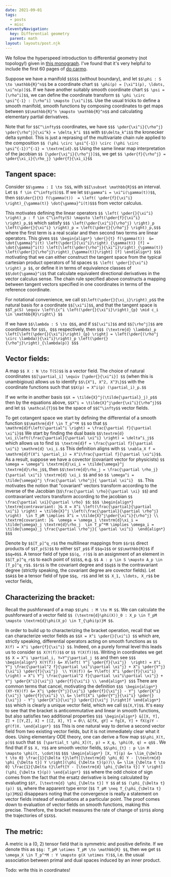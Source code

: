 ```yaml
---
date: 2021-09-01
tags:
  - posts
  - misc
eleventyNavigation:
  key: Differential geometry
  parent: math
layout: layouts/post.njk
---
```


We follow the hyperspeed introduction to differential geometry (not topology!) given in [this monograph](https://bookstore.ams.org/mmono-191).
I've found that it's very helpful to include the first 60 pages of [do carmo](https://medusa.teodesian.net/docs/mathematics/Riemannian%20Geometry%20-%20M.%20doCarmo%20(1993)%20WW.pdf).

Suppose we have a manifold `$$S$$` (without boundary), and let `$$\phi : S \to \mathbb{R}^n$$` be 
a coordinate chart `$$ \phi(p) = [\xi^1(p), \ldots, \xi^n(p)]$$`. 
If we have another suitably smooth coordinate chart `$$ \psi = [\rho^i]$$`,
we can define the coordinate transform `$$ \phi \circ \psi^{-1} : [\rho^i] \mapsto [\xi^i]$$`.
Use the usual tricks to define a smooth manifold, smooth functions by composing coordinates to get
maps between `$$\mathbb{R}^n \mapsto \mathbb{R}^n$$` and calculating elementary partial derivatives.

Note that for `$$C^\infty$$` coordinates, we have 
`$$$ \pder{\xi^i}{\rho^j} \pder{\rho^j}{\xi^k} = \delta_k^i $$$` 
with `$$\delta_k^i$$` the kronecker delta symbol.
This is just a reprasing of the multivariate chain rule applied to the 
composition `$$ (\phi \circ \psi^{-1}) \circ (\phi \circ \psi^{-1})^{-1} = \textrm{id}.$$`
Using the same linear map interpretation of the jacobian `$$ [\pder{\xi^i}{\rho^j}]$$`,
we get `$$ \pder{f}{\rho^j} = \pder{\xi_i}{\rho_j} \pder{f}{\xi_i}$$`


## Tangent space:
Consider `$$\gamma : I \to S$$`, with `$$I\subset \mathbb{R}$$` an interval. Let `$$ f \in C^\infty(S)$$`.
If we let `$$\gamma^i = \xi^i(\gamma(t))$$`, then `$$$\der{}{t} f(\gamma(t))  = \left( \pder{f}{\xi^i} \right)_{\gamma(t)} \dot{\gamma}^i(t)$$$`
from vector calculus.

This motivates defining the linear operators 
`$$ \left( \pder{}{\xi^i} \right)_p : f \in C^\infty(S) \mapsto \left(\pder{f}{\xi^i} \right)_p,$$`
which satisfy
`$$$ \left(\pder{\xi^i}{\rho^j} \right)_p  \left(\pder{}{\xi^i} \right)_p = \left(\pder{}{\rho^j} \right)_p,$$$`
where the first term is a real scalar and then second two terms are linear operators. This gives
`$$$
\begin{align*}
\der{}{t} f(\gamma(t))  &= \dot{\gamma}^i(t) \left(\pder{}{\xi^i}\right)_{\gamma(t)} [f] = \dot{\gamma}^i(t) \left[\left(\pder{\rho^j}{\xi^i}\right)_{\gamma(t)} \left(\pder{}{\rho^j}\right)_{\gamma(t)}\right] [f]
\end{align*}
$$$`
motivating that we can either construct the tangent space from the typical cartesian product operators of 1d spaces
`$$ \left( \pder{}{\xi^i} \right)_p $$`,
or define it in terms of equivalence classes of `$$\dot{\gamma}^i$$` that calculate equivalent directional derivatives
in the vector calculus sense. The chain rule specified above constructs a mapping between tangent vectors
specified in one coordinates in terms of the reference coordinate.

For notational convenience, we call `$$\left(\pder{}{\xi_i}\right)_p$$` the natural basis for 
a coordinate `$$[\xi^i]$$`, and that the tangent space is `$$T_p(S) \equiv \left\{c^i \left(\pder{}{\xi^i}\right)_{p} \mid c_i \in \mathbb{R}\right\} $$`

If we have `$$\lambda : S \to Q$$`, and if `$$[\xi^i]$$` and `$$[\rho^j]$$` are coordinates for `$$S, Q$$` respectively, then
`$$$
(\textrm{d} \lambda)_p \left[\left(\pder{}{\xi^i}\right)_{p} \right] = \left(\pder{(\rho^j \circ \lambda)}{\xi^i}\right)_p \left(\pder{}{\rho^j}\right)_{\lambda(p)}
$$$`

## Vector fields:
A map `$$ X : N \to T(S)$$` is a vector field. The choice of natural coordinates `$$[\partial_i] \equiv [\pder{}{\xi^i}] $$` (when this is unambigious)
allows us to identify `$$\{X^1, X^2, X^3\}$$` with the coordinate functions such that `$$X(p) = X^i(p) (\partial_i)_p.$$`

If we write in another basis `$$X = \tilde{X}^j(\tilde{\partial}_j)_p$$` then by the equations above,
`$$X^i = \tilde{X}^j\pder{\xi^i}{\rho^j}$$` and let `$$ \mathcal{T}$$` be the space of `$$C^\infty$$` vector fields. 

To get cotangent space we start by defining the differential of a smooth function
`$$\mathrm{d}f \in T_p^*M $$` so that `$$ \mathrm{d}f\left(\partial^i \right) = \frac{\partial f}{\partial \xi^i}$$` We start by finding the dual basis
`$$\textrm{d} \xi_i\left(\frac{\partial}{\partial \xi^i} \right) = \delta^i_j$$` 
which allows us to find `$$ \textrm{d}f = \frac{\partial f}{\partial \xi^i} \mathrm{d} \xi_i.$$` This definition aligns with
`$$ \nabla_X f = \mathrm{d}f(X^i \partial_i) = X^i\frac{\partial f}{\partial \xi^i}$$`.
As a result, suppose we have a covector (covariant vector for physicists) `$$ \omega = \omega^i \textrm{d}\xi_i = \tilde{\omega}^j \textrm{d}\rho_j$$`,
then `$$\textrm{d}\rho_j = \frac{\partial \rho_j}{\partial \xi^i} \textrm{d} \xi_i $$` and so `$$ \omega^i = \tilde{\omega}^j \frac{\partial \rho^j}{ \partial \xi^i}  $$`.
This motivates the notion that "covariant" vectors transform according to the inverse of the Jacobian (`$$\frac{\partial \rho}{\partial \xi} $$`)
and contravariant vectors transform according to the jacobian `$$  \frac{\partial \xi}{\partial \rho} $$`:
`$$$
\begin{align*}
  \textrm{contravariant: }& X = X^i \left(\frac{\partial}{\partial \xi^i} \right) = \tilde{X}^j \left(\frac{\partial}{\partial \rho^j} \right)  \in T_pM \implies X^i = \tilde{X}^j\pder{\xi^i}{\rho^j} \\
  \textrm{covariant: }&  \omega = \omega_i \textrm{d}\xi_i = \tilde{\omega}_j \textrm{d}\rho_j  \in T_p^*M \implies \omega_i = \tilde{\omega}_j \frac{\partial \rho^j}{ \partial \xi^i} 
\end{align*}
$$$`

Denote by `$$[T_p]^q_r$$` the multilinear mappings from `$$r$$` direct products of `$$T_p(S)$$` 
to either `$$T_p$$` if `$$q=1$$` or `$$\mathbb{R}$$` if `$$q=0$$`. A tensor field of type `$$(q, r)$$`
is an assignment of an element in `$$[T_p]^q_r$$` to each point of `$$S$$`, e.g. `$$ A : p \in S \mapsto A_p \in [T_p]^q_r$$`.
`$$r$$` is the covariant degree and `$$q$$` is the contravariant degree (strictly speaking, the covariant degree are covector fields).
Let `$$A$$` be a tensor field of type `$$q, r$$` and let `$$ X_1, \ldots, X_r$$` be vector fields,




## Characterizing the bracket:
Recall the pushforward of a map `$$\phi : M \to M $$`. We can calculate the pushforward of a vector field 
`$$ (\textrm{d}\phi(X))_0 : X_p \in T_pM \mapsto \textrm{d}\phi(X_p) \in T_{\phi(p)}M $$`.

In order to build up to characterizing the bracket operation, recall that we can 
characterize vector fields as `$$X = X^i \pder{}{\xi^i} $$` which 
are, strictly speaking, differential operators acting on smooth functions as `$$ X(f) = X^i \pder{f}{\xi^i} $$`.
Indeed, on a purely formal level this leads us to consider `$$ X(Y(f))$$` or `$$ Y(X(f))$$`. 
Writing in coordinates we get `$$ X = X^i \partial_i, Y=Y^j\partial_j $$` and then see
`$$$ 
\begin{align*}
  X(Y(f)) &= X\left( Y^j \pder{f}{\xi^j}  \right) = X^i Y^j \frac{\partial^2 f}{\partial \xi^i\partial \xi^j} + X^i \pder{Y^j}{\xi^i} \pder{f}{\xi^j}  \\
  Y(X(f)) &= Y\left( X^i \pder{f}{\xi^i}  \right) = X^i Y^j \frac{\partial^2 f}{\partial \xi^i\partial \xi^j} + Y^j \pder{X^i}{\xi^j} \pder{f}{\xi^i} \\
\end{align*}
$$$`
There are common terms that cancel, motivating the definition 
`$$$
\begin{align*}
   (XY-YX)(f) &= X^i \pder{Y^j}{\xi^i} \pder{f}{\xi^j} - Y^j \pder{X^i}{\xi^j} \pder{f}{\xi^i} \\
   &= \left[X^i \pder{Y^j}{\xi^i} \pder{}{\xi^j} - Y^j \pder{X^i}{\xi^j} \pder{}{\xi^j }\right]f
\end{align*}
$$$`
which is clearly a unique vector field, which we call `$$[X,Y]$$`. 
It's easy to see that the bracket is anticommutative and linear in smooth functions, but also satisfies two additional properties
`$$$
\begin{align*}
  &[[X, Y], Z] + [[Y,Z], X] + [[Z, X], Y] = 0\\
  &[fX, gY] = fg[X, Y] + fX(g)Y - gY(f)X.
\end{align*}
$$$`
This is one natural way to derive a second vector field from two existing vector fields, but
it is not immediately clear what it does. Using elementary ODE theory, one can
derive a flow map `$$\phi_X(t, p)$$` such that `$$ [\partial_t \phi_X](t, p) = X_q, \phi(0, q) = q$$` .
We find that if `$$ X, Y$$` are smooth vector fields, `$$\phi_{t} : p \in M \mapsto \phi(t, \cdot)$$`
`$$$
\begin{align*}
  [X, Y](p) &= \lim_{\Delta t \to 0} \frac{1}{\Delta t}\left[[\textrm{d} \phi_0] Y - [\textrm{d} \phi_{\Delta t}] Y \right](\phi_{\Delta t}(p))\\
  &= \lim_{\Delta t \to 0} \frac{1}{\Delta t}\left[Y - [\textrm{d} \phi_{\Delta t}] Y \right](\phi_{\Delta t}(p))
\end{align*}
$$$`
where the odd choice of sign comes from the fact that the ersatz derivative is being
calculated by evaluating `$$Y, [\textrm{d} \phi_{\Delta t}] Y $$` at `$$ (\phi_{\Delta t}(p)) $$`,
where the apparent type error (`$$ T_pM \neq T_{\phi_{\Delta t}(p)}M$$`) disappears noting
that the convergence is really a statement on vector fields instead of evaluations at a particular point.
The proof comes down to evaluation of vector fields on smooth functions, making this precise. 
Therefore, the bracket measures the rate of change of `$$Y$$` along the trajectories of `$$X$$`.



## The metric:
A metric is a (0, 2) tensor field that is symmetric and positive definite. 
If we denote this as `$$g: T_pM \otimes T_pM \to \mathbb{R} $$`, then we get
`$$ \omega_X \in T_p^*M : Y \mapsto g(X \otimes Y)$$`, i.e. the 
usual association between primal and dual spaces induced by an inner product. 

Todo: write this in coordinates!